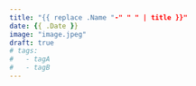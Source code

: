 ```yaml
---
title: "{{ replace .Name "-" " " | title }}"
date: {{ .Date }}
image: "image.jpeg"
draft: true
# tags:
#   - tagA
#   - tagB
---
```

